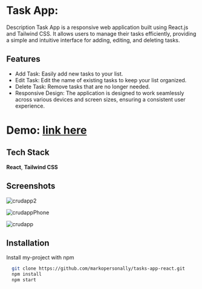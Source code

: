 
# Task App:

Description Task App is a responsive web application built using React.js and Tailwind CSS. It allows users to manage their tasks efficiently, providing a simple and intuitive interface for adding, editing, and deleting tasks.

## Features
- Add Task: Easily add new tasks to your list.
- Edit Task: Edit the name of existing tasks to keep your list organized.
- Delete Task: Remove tasks that are no longer needed.
- Responsive Design: The application is designed to work seamlessly across various         devices and screen sizes, ensuring a consistent user experience.

# Demo: [link here](https://markopersonally.github.io/tasks-app-react/)



## Tech Stack

**React**, **Tailwind CSS**


## Screenshots

![crudapp2](https://github.com/markopersonally/tasks-app-react/assets/120672080/cc332dd5-1947-42b8-a180-abde94e9f40c)

![crudappPhone](https://github.com/markopersonally/tasks-app-react/assets/120672080/c1b44b4a-cbbd-41ca-9798-6b0474fe90cb)

![crudapp](https://github.com/markopersonally/tasks-app-react/assets/120672080/ce93e97f-d514-4c3a-8b8c-9c5d64624605)



## Installation

Install my-project with npm

```bash
  git clone https://github.com/markopersonally/tasks-app-react.git
  npm install
  npm start
```
    
